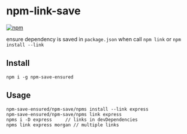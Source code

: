 # npm-link-save

[![npm](https://img.shields.io/npm/v/npm-save-ensured.svg?style=flat-square)](https://www.npmjs.com/package/npm-save-ensured)

ensure dependency is saved in `package.json` when call `npm link` or `npm install --link`

## Install

```
npm i -g npm-save-ensured
```

## Usage

```
npm-save-ensured/npm-save/npms install --link express
npm-save-ensured/npm-save/npms link express
npms i -D express     // links in devDependencies
npms link express morgan // multiple links
```
